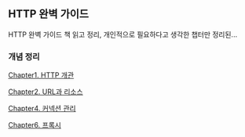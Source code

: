 ## HTTP 완벽 가이드

HTTP 완벽 가이드 책 읽고 정리, 개인적으로 필요하다고 생각한 챕터만 정리된...

### 개념 정리

[Chapter1. HTTP 개관](./01-http.md)

[Chapter2. URL과 리소스](./02-url-resource.md)

[Chapter4. 커넥션 관리](./04-connection.md)

[Chapter6. 프록시](./06-proxy.md)
